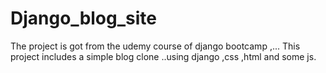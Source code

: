 # Django_blog_site

The project is got from the udemy course of django bootcamp ,...
This project includes a simple blog clone ..using django ,css ,html and some js.
